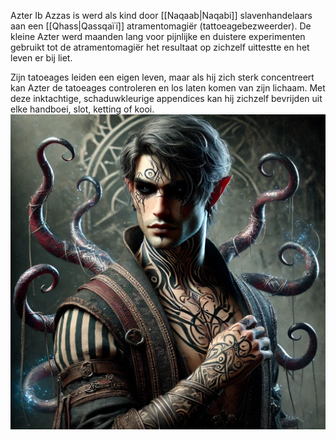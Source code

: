 Azter Ib Azzas is werd als kind door [[Naqaab|Naqabi]] slavenhandelaars aan een [[Qhass|Qassqaïï]] atramentomagiër (tattoeagebezweerder). 
De kleine Azter werd maanden lang voor pijnlijke en duistere experimenten gebruikt tot de atramentomagiër het resultaat op zichzelf uittestte en het leven er bij liet.

Zijn tatoeages leiden een eigen leven, maar als hij zich sterk concentreert kan Azter de tatoeages controleren en los laten komen van zijn lichaam. 
Met deze inktachtige, schaduwkleurige appendices kan hij zichzelf bevrijden uit elke handboei, slot, ketting of kooi.
![](../img/Azter.png)